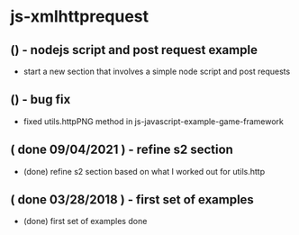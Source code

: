 # js-xmlhttprequest

## () - nodejs script and post request example
* start a new section that involves a simple node script and post requests

## () - bug fix
* fixed utils.httpPNG method in js-javascript-example-game-framework

## ( done 09/04/2021 ) - refine s2 section
* (done) refine s2 section based on what I worked out for utils.http

## ( done 03/28/2018 ) - first set of examples
* (done) first set of examples done